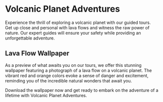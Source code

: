<!--
Write me markdown content of website with wallpaper:

"A photograph of a lava flow on a volcanic planet, with the red and orange colors evoking a sense of danger and excitement."

The header of the page should not be copy of the text but rather a real content of the website which is using this wallpaper.
-->

<!--font:Poppins-->

# Volcanic Planet Adventures

Experience the thrill of exploring a volcanic planet with our guided tours. Get up close and personal with lava flows and witness the raw power of nature. Our expert guides will ensure your safety while providing an unforgettable adventure.

## Lava Flow Wallpaper

As a preview of what awaits you on our tours, we offer this stunning wallpaper featuring a photograph of a lava flow on a volcanic planet. The vibrant red and orange colors evoke a sense of danger and excitement, reminding you of the incredible natural wonders that await you.

Download the wallpaper now and get ready to embark on the adventure of a lifetime with Volcanic Planet Adventures.
